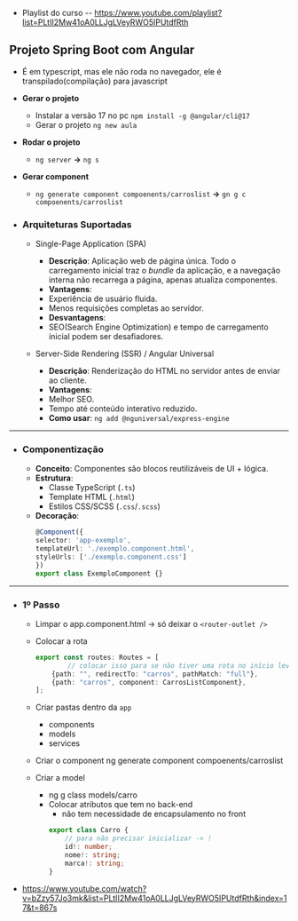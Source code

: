 - Playlist do curso -- https://www.youtube.com/playlist?list=PLtII2Mw41oA0LLJgLVeyRWO5IPUtdfRth

## Projeto Spring Boot com Angular

- É em typescript, mas ele não roda no navegador, ele é transpilado(compilação) para javascript

- **Gerar o projeto**
    - Instalar a versão 17 no pc
        ``npm install -g @angular/cli@17``
    - Gerar o projeto
        ``ng new aula``

- **Rodar o projeto**
    - ``ng server`` **->** ``ng s``

- **Gerar component**
    - ``ng generate component compoenents/carroslist`` **->** ``gn g c compoenents/carroslist``


- ### Arquiteturas Suportadas
    - Single-Page Application (SPA)
        - **Descrição**: Aplicação web de página única. Todo o carregamento inicial traz o *bundle* da aplicação, e a navegação interna não recarrega a página, apenas atualiza componentes.
        - **Vantagens**:
        - Experiência de usuário fluida.
        - Menos requisições completas ao servidor.
        - **Desvantagens**:
        - SEO(Search Engine Optimization) e tempo de carregamento inicial podem ser desafiadores.

    - Server-Side Rendering (SSR) / Angular Universal
        - **Descrição**: Renderização do HTML no servidor antes de enviar ao cliente.
        - **Vantagens**:
        - Melhor SEO.
        - Tempo até conteúdo interativo reduzido.
        - **Como usar**: `ng add @nguniversal/express-engine`

---

- ### Componentização

    - **Conceito**: Componentes são blocos reutilizáveis de UI + lógica.
    - **Estrutura**:
        - Classe TypeScript (`.ts`)
        - Template HTML (`.html`)
        - Estilos CSS/SCSS (`.css`/`.scss`)
    - **Decoração**:
        ```ts
        @Component({
        selector: 'app-exemplo',
        templateUrl: './exemplo.component.html',
        styleUrls: ['./exemplo.component.css']
        })
        export class ExemploComponent {}
        ```

---

- ### 1º Passo

    - Limpar o app.component.html -> só deixar o ``<router-outlet />``
    - Colocar a rota
        ```typescript
        export const routes: Routes = [
                // colocar isso para se não tiver uma rota no início leva para carros
            {path: "", redirectTo: "carros", pathMatch: "full"},
            {path: "carros", component: CarrosListComponent},
        ];
        ```

    - Criar pastas dentro da ``app``
        - components
        - models
        - services

    - Criar o component
        ng generate component compoenents/carroslist

    - Criar a model
        - ng g class models/carro
        - Colocar atributos que tem no back-end
            - não tem necessidade de encapsulamento no front
            ```typescript
            export class Carro {
                // para não precisar inicializar -> !
                id!: number;
                nome!: string;
                marca!: string;
            }
            ```

- https://www.youtube.com/watch?v=bZzy57Jo3mk&list=PLtII2Mw41oA0LLJgLVeyRWO5IPUtdfRth&index=17&t=867s